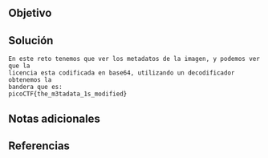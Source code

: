 ## Objetivo


## Solución
```
En este reto tenemos que ver los metadatos de la imagen, y podemos ver que la
licencia esta codificada en base64, utilizando un decodificador obtenemos la
bandera que es:
picoCTF{the_m3tadata_1s_modified}
```
## Notas adicionales
## Referencias
